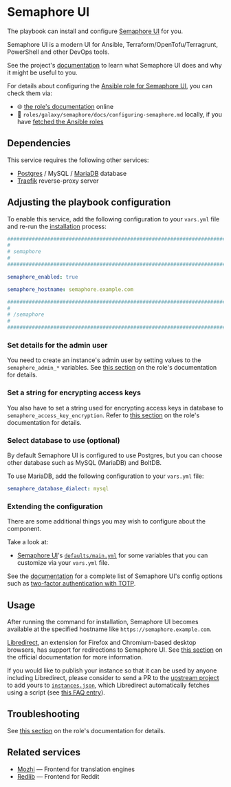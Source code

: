 <!--
SPDX-FileCopyrightText: 2020 - 2024 MDAD project contributors
SPDX-FileCopyrightText: 2020 - 2024 Slavi Pantaleev
SPDX-FileCopyrightText: 2020 Aaron Raimist
SPDX-FileCopyrightText: 2020 Chris van Dijk
SPDX-FileCopyrightText: 2020 Dominik Zajac
SPDX-FileCopyrightText: 2020 Mickaël Cornière
SPDX-FileCopyrightText: 2022 François Darveau
SPDX-FileCopyrightText: 2022 Julian Foad
SPDX-FileCopyrightText: 2022 Warren Bailey
SPDX-FileCopyrightText: 2023 Antonis Christofides
SPDX-FileCopyrightText: 2023 Felix Stupp
SPDX-FileCopyrightText: 2023 Julian-Samuel Gebühr
SPDX-FileCopyrightText: 2023 Pierre 'McFly' Marty
SPDX-FileCopyrightText: 2024 - 2025 Suguru Hirahara

SPDX-License-Identifier: AGPL-3.0-or-later
-->

# Semaphore UI

The playbook can install and configure [Semaphore UI](https://semaphoreui.com) for you.

Semaphore UI is a modern UI for Ansible, Terraform/OpenTofu/Terragrunt, PowerShell and other DevOps tools.

See the project's [documentation](https://docs.semaphoreui.com/) to learn what Semaphore UI does and why it might be useful to you.

For details about configuring the [Ansible role for Semaphore UI](https://github.com/mother-of-all-self-hosting/ansible-role-semaphore), you can check them via:
- 🌐 [the role's documentation](https://github.com/mother-of-all-self-hosting/ansible-role-semaphore/blob/main/docs/configuring-semaphore.md) online
- 📁 `roles/galaxy/semaphore/docs/configuring-semaphore.md` locally, if you have [fetched the Ansible roles](../installing.md)

## Dependencies

This service requires the following other services:

- [Postgres](postgres.md) / MySQL / [MariaDB](mariadb.md) database
- [Traefik](traefik.md) reverse-proxy server

## Adjusting the playbook configuration

To enable this service, add the following configuration to your `vars.yml` file and re-run the [installation](../installing.md) process:

```yaml
########################################################################
#                                                                      #
# semaphore                                                            #
#                                                                      #
########################################################################

semaphore_enabled: true

semaphore_hostname: semaphore.example.com

########################################################################
#                                                                      #
# /semaphore                                                           #
#                                                                      #
########################################################################
```

### Set details for the admin user

You need to create an instance's admin user by setting values to the `semaphore_admin_*` variables. See [this section](https://github.com/mother-of-all-self-hosting/ansible-role-semaphore/blob/main/docs/configuring-semaphore.md#set-details-for-the-admin-user) on the role's documentation for details.

### Set a string for encrypting access keys

You also have to set a string used for encrypting access keys in database to `semaphore_access_key_encryption`. Refer to [this section](https://github.com/mother-of-all-self-hosting/ansible-role-semaphore/blob/main/docs/configuring-semaphore.md#set-a-string-for-encrypting-access-keys) on the role's documentation for details.

### Select database to use (optional)

By default Semaphore UI is configured to use Postgres, but you can choose other database such as MySQL (MariaDB) and BoltDB.

To use MariaDB, add the following configuration to your `vars.yml` file:

```yaml
semaphore_database_dialect: mysql
```

### Extending the configuration

There are some additional things you may wish to configure about the component.

Take a look at:

- [Semaphore UI](https://github.com/mother-of-all-self-hosting/ansible-role-semaphore)'s [`defaults/main.yml`](https://github.com/mother-of-all-self-hosting/ansible-role-semaphore/blob/main/defaults/main.yml) for some variables that you can customize via your `vars.yml` file.

See the [documentation](https://docs.semaphoreui.com/administration-guide/configuration/) for a complete list of Semaphore UI's config options such as [two-factor authentication with TOTP](https://github.com/mother-of-all-self-hosting/ansible-role-semaphore/blob/main/docs/configuring-semaphore.md#enable-2fa-authentication-with-totp-optional).

## Usage

After running the command for installation, Semaphore UI becomes available at the specified hostname like `https://semaphore.example.com`.

[Libredirect](https://libredirect.github.io/), an extension for Firefox and Chromium-based desktop browsers, has support for redirections to Semaphore UI. See [this section](https://semaphoreui.com/blob/main/README.md#how-to-make-stack-overflow-links-take-you-to-semaphore-automatically) on the official documentation for more information.

If you would like to publish your instance so that it can be used by anyone including Libredirect, please consider to send a PR to the [upstream project](https://semaphoreui.com) to add yours to [`instances.json`](https://semaphoreui.com/blob/main/instances.json), which Libredirect automatically fetches using a script (see [this FAQ entry](https://libredirect.github.io/faq.html#where_the_hell_are_those_instances_coming_from)).

## Troubleshooting

See [this section](https://github.com/mother-of-all-self-hosting/ansible-role-semaphore/blob/main/docs/configuring-semaphore.md#troubleshooting) on the role's documentation for details.

## Related services

- [Mozhi](mozhi.md) — Frontend for translation engines
- [Redlib](redlib.md) — Frontend for Reddit
